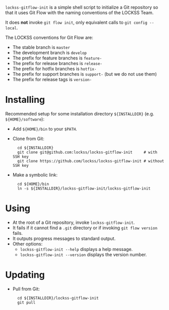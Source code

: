 `lockss-gitflow-init` is a simple shell script to initialize a Git repository
so that it uses Git Flow with the naming conventions of the LOCKSS Team.

It does **not** invoke `git flow init`, only equivalent calls to
`git config --local`.

The LOCKSS conventions for Git Flow are:

* The stable branch is `master`
* The development branch is `develop`
* The prefix for feature branches is `feature-`
* The prefix for release branches is `release-`
* The prefix for hotfix branches is `hotfix-`
* The prefix for support branches is `support-` (but we do not use them)
* The prefix for release tags is `version-`

# Installing

Recommended setup for some installation directory `${INSTALLDIR}` (e.g.
`${HOME}/software`):

* Add `${HOME}/bin` to your `$PATH`.

* Clone from Git:

        cd ${INSTALLDIR}
        git clone git@github.com:lockss/lockss-gitflow-init     # with SSH key
        git clone https://github.com/lockss/lockss-gitflow-init # without SSH key

* Make a symbolic link:

        cd ${HOME}/bin
        ln -s ${INSTALLDIR}/lockss-gitflow-init/lockss-gitflow-init

# Using

* At the root of a Git repository, invoke `lockss-gitflow-init`.
* It fails if it cannot find a `.git` directory or if invoking
  `git flow version` fails.
* It outputs progress messages to standard output.
* Other options:
    * `lockss-gitflow-init --help` displays a help message.
    * `lockss-gitflow-init --version` displays the version number.

# Updating

* Pull from Git:

        cd ${INSTALLDIR}/lockss-gitflow-init
        git pull
